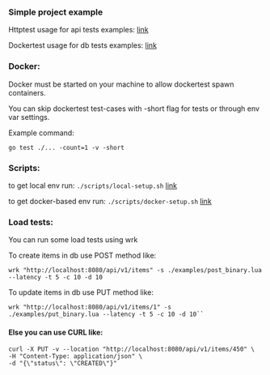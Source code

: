 ### Simple project example

Httptest usage for api tests examples: [link](https://github.com/rodkevich/mvpbe/blob/master/internal/domain/item/controller_test.go)

Dockertest usage for db tests examples: [link](https://github.com/rodkevich/mvpbe/blob/master/internal/domain/item/datasource/sample_datasource_test.go)

### Docker:
Docker must be started on your machine to allow dockertest spawn containers.

You can skip dockertest test-cases with -short flag for tests or through env var settings.

Example command:

    go test ./... -count=1 -v -short

### Scripts:
to get local env run: `./scripts/local-setup.sh` [link](https://github.com/rodkevich/mvpbe/blob/master/scripts/local-setup.sh)

to get docker-based env run: `./scripts/docker-setup.sh` [link](https://github.com/rodkevich/mvpbe/blob/master/scripts/docker-setup.sh)

### Load tests:
You can run some load tests using wrk

To create items in db use POST method like:

    wrk "http://localhost:8080/api/v1/items" -s ./examples/post_binary.lua --latency -t 5 -c 10 -d 10

To update items in db use PUT method like:

    wrk "http://localhost:8080/api/v1/items/1" -s ./examples/put_binary.lua --latency -t 5 -c 10 -d 10``

#### Else you can use CURL like:

    curl -X PUT -v --location "http://localhost:8080/api/v1/items/450" \
    -H "Content-Type: application/json" \
    -d "{\"status\": \"CREATED\"}"
